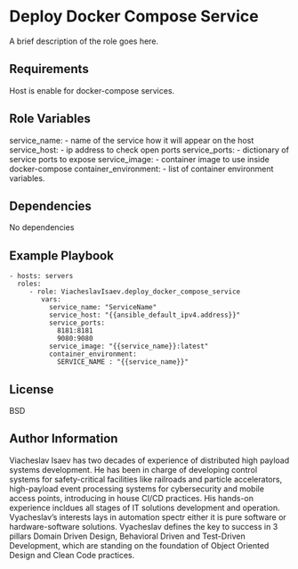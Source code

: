 Deploy Docker Compose Service
=========

A brief description of the role goes here.

Requirements
------------

Host is enable for docker-compose services.

Role Variables
--------------

service_name:   - name of the service how it will appear on the host
service_host:   - ip address to check open ports
service_ports:  - dictionary of service ports to expose
service_image:  - container image to use inside docker-compose
container_environment: - list of container environment variables.

Dependencies
------------

No dependencies 

Example Playbook
----------------

    - hosts: servers
      roles:
         - role: ViacheslavIsaev.deploy_docker_compose_service
            vars:
              service_name: "ServiceName"
              service_host: "{{ansible_default_ipv4.address}}"
              service_ports:
                8181:8181
                9080:9080
              service_image: "{{service_name}}:latest"
              container_environment:
                SERVICE_NAME : "{{service_name}}"


License
-------

BSD

Author Information
------------------

Viacheslav Isaev has two decades of experience of distributed high payload systems development. He has been in charge of developing control systems for safety-critical facilities like railroads and particle accelerators, high-payload event processing systems for cybersecurity and mobile access points, introducing in house CI/CD practices. His hands-on experience incldues all stages of IT solutions development and operation. Vyacheslav’s interests lays in automation spectr either it is pure software or hardware-software solutions. Vyacheslav defines the key to success in 3 pillars  Domain Driven Design, Behavioral Driven and Test-Driven Development, which are standing on the foundation of  Object Oriented Design and Clean Code practices.
